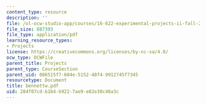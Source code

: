 ```yaml
---
content_type: resource
description: ''
file: /ol-ocw-studio-app/courses/16-622-experimental-projects-ii-fall-2003/284f07cdb164b9227ae9e82e30c46a3c_bennettw.pdf
file_size: 887393
file_type: application/pdf
learning_resource_types:
- Projects
license: https://creativecommons.org/licenses/by-nc-sa/4.0/
ocw_type: OCWFile
parent_title: Projects
parent_type: CourseSection
parent_uid: 086515f7-604e-5152-48f4-9912745f7345
resourcetype: Document
title: bennettw.pdf
uid: 284f07cd-b164-b922-7ae9-e82e30c46a3c
---
```

